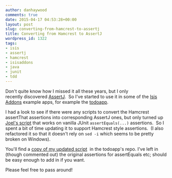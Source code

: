 ```yaml
---
author: danhaywood
comments: true
date: 2015-04-17 04:53:28+00:00
layout: post
slug: converting-from-hamcrest-to-assertj
title: Converting from Hamcrest to AssertJ
wordpress_id: 1322
tags:
- isis
- assertj
- hamcrest
- isisaddons
- java
- junit
- tdd
---
```


Don't quite know how I missed it all these years, but I only recently discovered [AssertJ](http://joel-costigliola.github.io/assertj/).  So I've started to use it in some of the [Isis Addons](http://isisaddons.org) example apps, for example the [todoapp](http://github.com/isisaddons/isis-app-todoapp).

I had a look to see if there were any scripts to convert the Hamcrest assertThat assertions into corresponding AssertJ ones, but only turned up [Joel's script](http://joel-costigliola.github.io/assertj/assertj-core-converting-junit-assertions-to-assertj.html) that works on vanilla JUnit `assertEquals(...)` assertions.  So I spent a bit of time updating it to support Hamcrest style assertions.  (I also refactored it so that it doesn't rely on `sed -i` which seems to be pretty broken on Windows).

You'll find a [copy of my updated script](https://github.com/isisaddons/isis-app-todoapp/blob/0f6ad47cf8c090527a3fcf8090a85b720d0fa514/convert-junit-assertions-to-assertj.sh)  in the todoapp's repo.  I've left in (though commented out) the original assertions for assertEquals etc; should be easy enough to add in if you want.

Please feel free to pass around!
